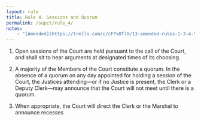 ```yaml
---
layout: rule
title: Rule 4. Sessions and Quorum
permalink: /supct/rule_4/
notes:
    - "[Amended](https://trello.com/c/cFPxDTlX/13-amended-rules-1-3-4-5-6-7-15-25-26-27-29-32-33-34-35-38-39-43) on June 13th, 2025"
---
```


1. Open sessions of the Court are held pursuant to the call of the Court, and shall sit to hear arguments at designated times of its choosing.

2. A majority of the Members of the Court constitute a quorum. In the absence of a quorum on any day appointed for holding a session of the Court, the Justices attending—or if no Justice is present, the Clerk or a Deputy Clerk—may announce that the Court will not meet until there is a quorum.

3. When appropriate, the Court will direct the Clerk or the Marshal to announce recesses
